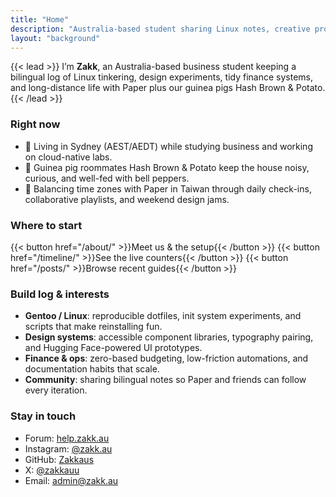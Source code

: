 ```yaml
---
title: "Home"
description: "Australia-based student sharing Linux notes, creative projects, and long-distance life updates."
layout: "background"
---
```


{{< lead >}}
I’m **Zakk**, an Australia-based business student keeping a bilingual log of Linux tinkering, design experiments, tidy finance systems, and long-distance life with Paper plus our guinea pigs Hash Brown & Potato.
{{< /lead >}}

### Right now
- 📍 Living in Sydney (AEST/AEDT) while studying business and working on cloud-native labs.
- 🐹 Guinea pig roommates Hash Brown & Potato keep the house noisy, curious, and well-fed with bell peppers.
- 💌 Balancing time zones with Paper in Taiwan through daily check-ins, collaborative playlists, and weekend design jams.

### Where to start
{{< button href="/about/" >}}Meet us & the setup{{< /button >}}
{{< button href="/timeline/" >}}See the live counters{{< /button >}}
{{< button href="/posts/" >}}Browse recent guides{{< /button >}}

### Build log & interests
- **Gentoo / Linux**: reproducible dotfiles, init system experiments, and scripts that make reinstalling fun.
- **Design systems**: accessible component libraries, typography pairing, and Hugging Face-powered UI prototypes.
- **Finance & ops**: zero-based budgeting, low-friction automations, and documentation habits that scale.
- **Community**: sharing bilingual notes so Paper and friends can follow every iteration.

### Stay in touch
- Forum: [help.zakk.au](https://help.zakk.au)
- Instagram: [@zakk.au](https://www.instagram.com/zakk.au/)
- GitHub: [Zakkaus](https://github.com/Zakkaus)
- X: [@zakkauu](https://x.com/zakkauu)
- Email: [admin@zakk.au](mailto:admin@zakk.au)

